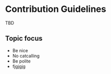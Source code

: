 # Contribution Guidelines

TBD 

## Topic focus 
 - Be nice
 - No catcalling
 - Be polite
 - fjgjgjg
